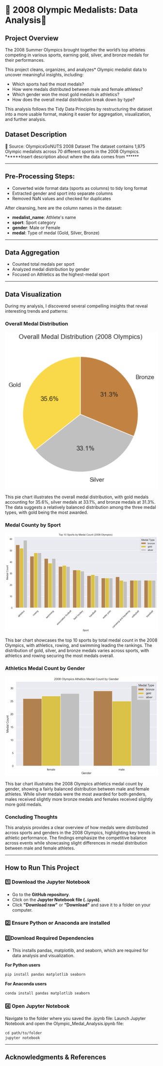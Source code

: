 # 🏅 2008 Olympic Medalists: Data Analysis🏅

## Project Overview  
The 2008 Summer Olympics brought together the world’s top athletes competing in various sports, earning gold, silver, and bronze medals for their performances.  

This project cleans, organizes, and analyzes* Olympic medalist data to uncover meaningful insights, including:  
- Which sports had the most medals?
- How were medals distributed between male and female athletes?
- Which gender won the most gold medals in athletics? 
- How does the overall medal distribution break down by type? 

This analysis follows the Tidy Data Principles by restructuring the dataset into a more usable format, making it easier for aggregation, visualization, and further analysis.  


## Dataset Description

📌 Source: OlympicsGoNUTS 2008 Dataset
The dataset contains 1,875 Olympic medalists across 70 different sports in the 2008 Olympics.
******Insert description about where the data comes from ******

--- 

## Pre-Processing Steps:
- Converted wide format data (sports as columns) to tidy long format
- Extracted gender and sport into separate columns
- Removed NaN values and checked for duplicates

After cleansing, here are the column names in the dataset:
- **medalist_name**: Athlete's name
- **sport**: Sport category
- **gender**: Male or Female
- **medal**: Type of medal (Gold, Silver, Bronze)
---

## Data Aggregation 
- Counted total medals per sport
- Analyzed medal distribution by gender
- Focused on Athletics as the highest-medal sport
---
## Data Visualization 
During my analysis, I discovered several compelling insights that reveal interesting trends and patterns:

### Overall Medal Distribution
![1stvis](Overall%20Medal%20Distribution.png)

This pie chart illustrates the overall medal distribution, with gold medals accounting for 35.6%, silver medals at 33.1%, and bronze medals at 31.3%. The data suggests a relatively balanced distribution among the three medal types, with gold being the most awarded.

### Medal County by Sport
![2ndvis](Sport%20Medal%20Count.png)

This bar chart showcases the top 10 sports by total medal count in the 2008 Olympics, with athletics, rowing, and swimming leading the rankings. The distribution of gold, silver, and bronze medals varies across sports, with athletics and rowing securing the most medals overall.

### Athletics Medal Count by Gender
![3rdvis](Athletics%20Medal%20Count%20by%20Gender.png)

This bar chart illustrates the 2008 Olympics athletics medal count by gender, showing a fairly balanced distribution between male and female athletes. While silver medals were the most awarded for both genders, males received slightly more bronze medals and females received slightly more gold medals. 

### Concluding Thoughts
This analysis provides a clear overview of how medals were distributed across sports and genders in the 2008 Olympics, highlighting key trends in athletic performance. The findings emphasize the competitive balance across events while showcasing slight differences in medal distribution between male and female athletes.

---

##  How to Run This Project  

### 1️⃣ Download the Jupyter Notebook  
- Go to the **GitHub repository**.  
- Click on the **Jupyter Notebook file (`.ipynb`)**.  
- Click **"Download raw"** or **"Download"** and save it to a folder on your computer.  

### 2️⃣ **Ensure Python or Anaconda are installed**

### 3️⃣**Download Required Dependencies**
- This installs pandas, matplotlib, and seaborn, which are required for data analysis and visualization.
  
**For Python users**
```bash
pip install pandas matplotlib seaborn
```
**For Anaconda users**
```bash
conda install pandas matplotlib seaborn
```

### 4️⃣ **Open Jupyter Notebook**
Navigate to the folder where you saved the .ipynb file:
Launch Jupyter Notebook and open the Olympic_Medal_Analysis.ipynb file:
```
cd path/to/folder
jupyter notebook
```

---

## Acknowledgments & References  
